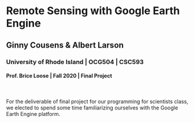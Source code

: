 # __Remote Sensing with Google Earth Engine__
## Ginny Cousens & Albert Larson
### University of Rhode Island | OCG504 | CSC593
#### Prof. Brice Loose | Fall 2020 | Final Project

<br><br>
For the deliverable of final project for our programming for scientists class, we elected to spend some time familiarizing ourselves with the Google Earth Engine platform. 
